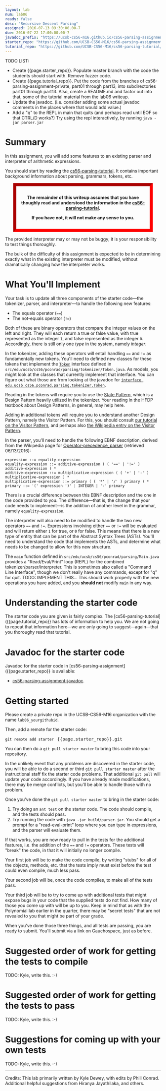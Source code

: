```yaml
---
layout: lab
num: lab06
ready: false
desc: "Recursive Descent Parsing"
assigned: 2016-07-13 09:30:00.00-7
due: 2016-07-22 17:00:00.00-7
javadoc_prefix: "https://ucsb-cs56-m16.github.io/cs56-parsing-assignment-javadoc/index.html?"
starter_repo: "https://github.com/UCSB-CS56-M16/cs56-parsing-assignment/"
tutorial_repo: "https://github.com/UCSB-CS56-M16/cs56-parsing-tutorial/"
---
```


TODO LIST:

* Create {{page.starter_repo}}.  Populate master branch with the code the students should start with.  Remove fuzzer code.
* Create {{page.tutorial_repo}}.  Put the code from the branches of cs56-parsing-assignment-private, part01 through part13, into subdirectories part01 through part13.   Also, create a README.md and factor out into that, some of the tutorial material from the lab06 writeup.
* Update the javadoc.  (i.e. consider adding some actual javadoc comments in the places where that would add value.)
* Add a "q" to the REPL in main that quits (and perhaps read until EOF so that CTRL/D works?)  Try using the repl
  interactively, by running `java -jar parser.jar` 



# Summary #

In this assignment, you will add some features to an existing parser and interpreter of arithmetic expressions.

You should start by reading the [cs56-parsing-tutorial]({{page.tutorial_repo}}).   It contains important background
information about parsing, grammars, tokens, etc.   

<div style="text-align:center; margin-left:auto; margin-right:auto; width:80%; border: 10px inset red; font-weight: bold; padding: 1em;" markdown="1">

The remainder of this writeup assumes that you have thoughly read and understood the information in the [cs56-parsing-tutorial]({{page.tutorial_repo}}).  

If you have not, it will not make any sense to you.

</div>

The provided interpreter may or may not be buggy; it is your responsibility to test things thoroughly.

The bulk of the difficulty of this assignment is expected to be in determining exactly what in the existing interpreter must be modified, without dramatically changing how the interpreter works.


# What You'll Implement #

Your task is to update all three components of the starter code&mdash;the tokenizer, parser, and interpreter&mdash;to handle the following new features:

- The equals operator (`==`)
- The not-equals operator (`!=`)

Both of these are binary operators that compare the integer values on the left and right.  They will each return a true or false value, with true represented as the integer `1`, and false represented as the integer `0`.    Accordingly, there is still only one *type* in the system, namely *integer*.

In the tokenizer, adding these operators will entail handling `==` and `!=` as fundamentally new tokens.  You'll need to defined new classes for these tokens that implement the [`Token`]({{page.javadoc_prefix}}edu/ucsb/cs56/pconrad/parsing/tokenizer/Token.html) interface defined in `src/edu/ucsb/cs56/pconrad/parsing/tokenizer/Token.java`.   As models, you might look at the classes that currently implement that interface.  You can figure out what those are from looking at the javadoc for [`interface edu.ucsb.cs56.pconrad.parsing.tokenizer.Token`]({{page.javadoc_prefix}}edu/ucsb/cs56/pconrad/parsing/tokenizer/Token.html).

Reading in the tokens will require you to use the [State Pattern](https://en.wikipedia.org/wiki/State_pattern), which is a Design Pattern heavily utilized in the tokenizer.    Your reading in the HFDP textbook about Design Patterns, in general, may help here.

Adding in additional tokens will require you to understand another Design Pattern, namely the Visitor Pattern. For this, you should consult [our tutorial on the Visitor Pattern](https://github.com/UCSB-CS56-M16/visitor-pattern-tutorial), and perhaps also [the Wikipedia entry on the Visitor Pattern](https://en.wikipedia.org/wiki/Visitor_pattern).

In the parser, you'll need to handle the following EBNF description, derived from the Wikipedia page for [Operator-precedence_parser](https://en.wikipedia.org/wiki/Operator-precedence_parser) (retrieved 06/13/2016):

```
expression ::= equality-expression
equality-expression ::= additive-expression ( ( '==' | '!=' ) additive-expression ) *
additive-expression ::= multiplicative-expression ( ( '+' | '-' ) multiplicative-expression ) *
multiplicative-expression ::= primary ( ( '*' | '/' ) primary ) *
primary ::= '(' expression ')' | INTEGER | '-' primary
```

There is a crucial difference between this EBNF description and the one in the code provided to you.  The difference&mdash;that is, the change that your code needs to implement&mdash;is the addition of another level in the grammar, namely `equality-expression`.

The interpreter will also need to be modified to handle the two new operators `==` and `!=`.
Expressions involving either `==` or `!=` will be evaluated and will return either `1` for true, or `0` for false.   This means that there is a new type of entity that can be part of the Abstract Syntax Trees (ASTs).  You'll need to understand the code that implements the ASTs, and determine what needs to be changed to allow for this new structure.

The `main` function defined in `src/edu/ucsb/cs56/pconrad/parsing/Main.java` provides a "Read/Eval/Print" loop (REPL) for the combined tokenizer/parser/interpreter.    This is sometimes also called a "Command Line Interface", though we don't really have any commands, except for "q" for quit.   TODO: IMPLEMENT THIS...    This should work properly with the new operations you have added, and you **should not** modify `main` in any way.

# Understanding the starter code

The starter code you are given is fairly complex.    The [cs56-parsing-tutorial]({{page.tutorial_repo}} has lots of information to help you.  We are not going to repeat that information here&mdash;we are only going to suggest&mdash;again&mdash;that you thoroughy read that tutorial.


# Javadoc for the starter code 

Javadoc for the starter code in [cs56-parsing-assignment]({{page.starter_repo}} is available: 
* [cs56-parsing-assignment-javadoc](https://ucsb-cs56-m16.github.io/cs56-parsing-assignment-javadoc/).

# Getting started

Please create a private repo in the UCSB-CS56-M16 organization with the name `lab06_yourgithubid`.

Then, add a remote for the starter code:

`git remote add starter ` <tt>{{page.starter_repo}}.git</tt>

You can then do a `git pull starter master` to bring this code into your repository.

In the unlikely event that any problems are discovered in the starter code, you will be able to do a second or third `git pull starter master` after the instructional staff fix the starter code problems.   That additional `git pull` will update your code accordingly.   If you have already made modifications, there may be merge conflicts, but you'll be able to handle those with no problem.

Once you've done the `git pull starter master` to bring in the starter code:

1. Try doing an `ant test` on the starter code.  The code should compile, and the tests should pass.
2. Try running the code with `java -jar build/parser.jar`.  You should get a prompt for a "read-eval-print" loop 
    where you can type in expressions, and the parser will evaluate them.

If that works, you are now ready to pull in the tests for the additional features, i.e. the addition of the `==` and
`!=` operators.    These tests will "break" the code, in that it will initially no longer compile.

Your first job will be to make the code compile, by writing "stubs" for all of the objects, methods, etc. that the tests imply must exist before the test could even compile, much less pass.

Your second job will be, once the code compiles, to make all of the tests pass.

Your third job will be to try to come up with additional tests that might expose bugs in your code that the supplied 
tests do not find.   How many of those you come up with will be up to you.  Keep in mind that as with the Polynomial
lab earlier in the quarter, there may be "secret tests" that are not revealed to you that might be part of your grade.

When you've done those three things, and all tests are passing, you are ready to submit.   You'll submit via a link
on Gauchospace, just as before.

# Suggested order of work for getting the tests to compile

TODO: Kyle, write this. :-)

# Suggested order of work for getting the tests to pass

TODO: Kyle, write this. :-)

# Suggestions for coming up with your own tests

TODO: Kyle, write this. :-)


----

Credits: This lab primarily written by Kyle Dewey, with edits by Phill Conrad.  Additional helpful suggestions from Hiranya Jayathilaka, and others.


<div style="display:none">
http://ucsb-cs56-m16.github.io/lab/lab06/
</div>
